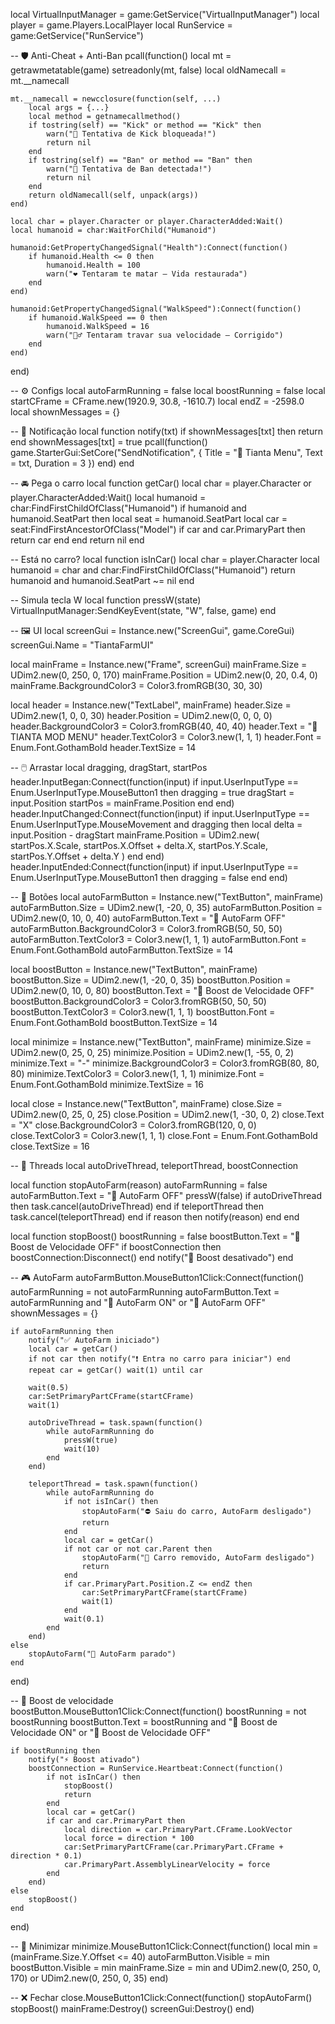 local VirtualInputManager = game:GetService("VirtualInputManager")
local player = game.Players.LocalPlayer
local RunService = game:GetService("RunService")

-- 🛡️ Anti-Cheat + Anti-Ban
pcall(function()
    local mt = getrawmetatable(game)
    setreadonly(mt, false)
    local oldNamecall = mt.__namecall

    mt.__namecall = newcclosure(function(self, ...)
        local args = {...}
        local method = getnamecallmethod()
        if tostring(self) == "Kick" or method == "Kick" then
            warn("🚫 Tentativa de Kick bloqueada!")
            return nil
        end
        if tostring(self) == "Ban" or method == "Ban" then
            warn("🚫 Tentativa de Ban detectada!")
            return nil
        end
        return oldNamecall(self, unpack(args))
    end)

    local char = player.Character or player.CharacterAdded:Wait()
    local humanoid = char:WaitForChild("Humanoid")

    humanoid:GetPropertyChangedSignal("Health"):Connect(function()
        if humanoid.Health <= 0 then
            humanoid.Health = 100
            warn("❤️ Tentaram te matar — Vida restaurada")
        end
    end)

    humanoid:GetPropertyChangedSignal("WalkSpeed"):Connect(function()
        if humanoid.WalkSpeed == 0 then
            humanoid.WalkSpeed = 16
            warn("🏃‍♂️ Tentaram travar sua velocidade — Corrigido")
        end
    end)
end)

-- ⚙️ Configs
local autoFarmRunning = false
local boostRunning = false
local startCFrame = CFrame.new(1920.9, 30.8, -1610.7)
local endZ = -2598.0
local shownMessages = {}

-- 🔔 Notificação
local function notify(txt)
    if shownMessages[txt] then return end
    shownMessages[txt] = true
    pcall(function()
        game.StarterGui:SetCore("SendNotification", {
            Title = "🔧 Tianta Menu",
            Text = txt,
            Duration = 3
        })
    end)
end

-- 🚘 Pega o carro
local function getCar()
    local char = player.Character or player.CharacterAdded:Wait()
    local humanoid = char:FindFirstChildOfClass("Humanoid")
    if humanoid and humanoid.SeatPart then
        local seat = humanoid.SeatPart
        local car = seat:FindFirstAncestorOfClass("Model")
        if car and car.PrimaryPart then
            return car
        end
    end
    return nil
end

-- Está no carro?
local function isInCar()
    local char = player.Character
    local humanoid = char and char:FindFirstChildOfClass("Humanoid")
    return humanoid and humanoid.SeatPart ~= nil
end

-- Simula tecla W
local function pressW(state)
    VirtualInputManager:SendKeyEvent(state, "W", false, game)
end

-- 🖼️ UI
local screenGui = Instance.new("ScreenGui", game.CoreGui)
screenGui.Name = "TiantaFarmUI"

local mainFrame = Instance.new("Frame", screenGui)
mainFrame.Size = UDim2.new(0, 250, 0, 170)
mainFrame.Position = UDim2.new(0, 20, 0.4, 0)
mainFrame.BackgroundColor3 = Color3.fromRGB(30, 30, 30)

local header = Instance.new("TextLabel", mainFrame)
header.Size = UDim2.new(1, 0, 0, 30)
header.Position = UDim2.new(0, 0, 0, 0)
header.BackgroundColor3 = Color3.fromRGB(40, 40, 40)
header.Text = "🚗 TIANTA MOD MENU"
header.TextColor3 = Color3.new(1, 1, 1)
header.Font = Enum.Font.GothamBold
header.TextSize = 14

-- 🖱️ Arrastar
local dragging, dragStart, startPos
header.InputBegan:Connect(function(input)
    if input.UserInputType == Enum.UserInputType.MouseButton1 then
        dragging = true
        dragStart = input.Position
        startPos = mainFrame.Position
    end
end)
header.InputChanged:Connect(function(input)
    if input.UserInputType == Enum.UserInputType.MouseMovement and dragging then
        local delta = input.Position - dragStart
        mainFrame.Position = UDim2.new(
            startPos.X.Scale, startPos.X.Offset + delta.X,
            startPos.Y.Scale, startPos.Y.Offset + delta.Y
        )
    end
end)
header.InputEnded:Connect(function(input)
    if input.UserInputType == Enum.UserInputType.MouseButton1 then
        dragging = false
    end
end)

-- 🔘 Botões
local autoFarmButton = Instance.new("TextButton", mainFrame)
autoFarmButton.Size = UDim2.new(1, -20, 0, 35)
autoFarmButton.Position = UDim2.new(0, 10, 0, 40)
autoFarmButton.Text = "🤖 AutoFarm OFF"
autoFarmButton.BackgroundColor3 = Color3.fromRGB(50, 50, 50)
autoFarmButton.TextColor3 = Color3.new(1, 1, 1)
autoFarmButton.Font = Enum.Font.GothamBold
autoFarmButton.TextSize = 14

local boostButton = Instance.new("TextButton", mainFrame)
boostButton.Size = UDim2.new(1, -20, 0, 35)
boostButton.Position = UDim2.new(0, 10, 0, 80)
boostButton.Text = "🚀 Boost de Velocidade OFF"
boostButton.BackgroundColor3 = Color3.fromRGB(50, 50, 50)
boostButton.TextColor3 = Color3.new(1, 1, 1)
boostButton.Font = Enum.Font.GothamBold
boostButton.TextSize = 14

local minimize = Instance.new("TextButton", mainFrame)
minimize.Size = UDim2.new(0, 25, 0, 25)
minimize.Position = UDim2.new(1, -55, 0, 2)
minimize.Text = "-"
minimize.BackgroundColor3 = Color3.fromRGB(80, 80, 80)
minimize.TextColor3 = Color3.new(1, 1, 1)
minimize.Font = Enum.Font.GothamBold
minimize.TextSize = 16

local close = Instance.new("TextButton", mainFrame)
close.Size = UDim2.new(0, 25, 0, 25)
close.Position = UDim2.new(1, -30, 0, 2)
close.Text = "X"
close.BackgroundColor3 = Color3.fromRGB(120, 0, 0)
close.TextColor3 = Color3.new(1, 1, 1)
close.Font = Enum.Font.GothamBold
close.TextSize = 16

-- 🔁 Threads
local autoDriveThread, teleportThread, boostConnection

local function stopAutoFarm(reason)
    autoFarmRunning = false
    autoFarmButton.Text = "🤖 AutoFarm OFF"
    pressW(false)
    if autoDriveThread then task.cancel(autoDriveThread) end
    if teleportThread then task.cancel(teleportThread) end
    if reason then notify(reason) end
end

local function stopBoost()
    boostRunning = false
    boostButton.Text = "🚀 Boost de Velocidade OFF"
    if boostConnection then boostConnection:Disconnect() end
    notify("🛑 Boost desativado")
end

-- 🎮 AutoFarm
autoFarmButton.MouseButton1Click:Connect(function()
    autoFarmRunning = not autoFarmRunning
    autoFarmButton.Text = autoFarmRunning and "🤖 AutoFarm ON" or "🤖 AutoFarm OFF"
    shownMessages = {}

    if autoFarmRunning then
        notify("✅ AutoFarm iniciado")
        local car = getCar()
        if not car then notify("❗ Entra no carro para iniciar") end
        repeat car = getCar() wait(1) until car

        wait(0.5)
        car:SetPrimaryPartCFrame(startCFrame)
        wait(1)

        autoDriveThread = task.spawn(function()
            while autoFarmRunning do
                pressW(true)
                wait(10)
            end
        end)

        teleportThread = task.spawn(function()
            while autoFarmRunning do
                if not isInCar() then
                    stopAutoFarm("⛔ Saiu do carro, AutoFarm desligado")
                    return
                end
                local car = getCar()
                if not car or not car.Parent then
                    stopAutoFarm("🚫 Carro removido, AutoFarm desligado")
                    return
                end
                if car.PrimaryPart.Position.Z <= endZ then
                    car:SetPrimaryPartCFrame(startCFrame)
                    wait(1)
                end
                wait(0.1)
            end
        end)
    else
        stopAutoFarm("🛑 AutoFarm parado")
    end
end)

-- 🚀 Boost de velocidade
boostButton.MouseButton1Click:Connect(function()
    boostRunning = not boostRunning
    boostButton.Text = boostRunning and "🚀 Boost de Velocidade ON" or "🚀 Boost de Velocidade OFF"

    if boostRunning then
        notify("⚡ Boost ativado")
        boostConnection = RunService.Heartbeat:Connect(function()
            if not isInCar() then
                stopBoost()
                return
            end
            local car = getCar()
            if car and car.PrimaryPart then
                local direction = car.PrimaryPart.CFrame.LookVector
                local force = direction * 100
                car:SetPrimaryPartCFrame(car.PrimaryPart.CFrame + direction * 0.1)
                car.PrimaryPart.AssemblyLinearVelocity = force
            end
        end)
    else
        stopBoost()
    end
end)

-- 🔽 Minimizar
minimize.MouseButton1Click:Connect(function()
    local min = (mainFrame.Size.Y.Offset <= 40)
    autoFarmButton.Visible = min
    boostButton.Visible = min
    mainFrame.Size = min and UDim2.new(0, 250, 0, 170) or UDim2.new(0, 250, 0, 35)
end)

-- ❌ Fechar
close.MouseButton1Click:Connect(function()
    stopAutoFarm()
    stopBoost()
    mainFrame:Destroy()
    screenGui:Destroy()
end)
